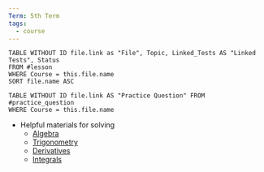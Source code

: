 ```yaml
---
Term: 5th Term
tags:
  - course
---
```


```dataview
TABLE WITHOUT ID file.link as "File", Topic, Linked_Tests AS "Linked Tests", Status
FROM #lesson 
WHERE Course = this.file.name
SORT file.name ASC
```

```dataview
TABLE WITHOUT ID file.link AS "Practice Question" FROM #practice_question 
WHERE Course = this.file.name
```

- Helpful materials for solving
	- [Algebra](http://tutorial.math.lamar.edu/getfile.aspx?file=B,31,N)
	- [Trigonometry](http://tutorial.math.lamar.edu/getfile.aspx?file=B,33,N)
	- [Derivatives](http://tutorial.math.lamar.edu/getfile.aspx?file=B,45,N)
	- [Integrals](http://tutorial.math.lamar.edu/getfile.aspx?file=B,47,N)